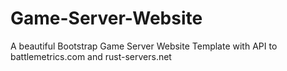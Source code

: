 # Game-Server-Website
A beautiful Bootstrap Game Server Website Template with API to battlemetrics.com and rust-servers.net
